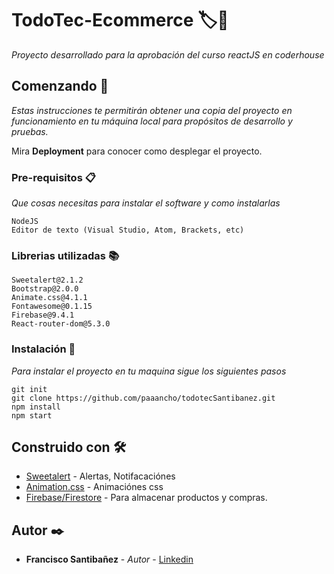 # TodoTec-Ecommerce 🏷🛒

_Proyecto desarrollado para la aprobación del curso reactJS en coderhouse_

## Comenzando 🚀

_Estas instrucciones te permitirán obtener una copia del proyecto en funcionamiento en tu máquina local para propósitos de desarrollo y pruebas._

Mira **Deployment** para conocer como desplegar el proyecto.


### Pre-requisitos 📋

_Que cosas necesitas para instalar el software y como instalarlas_

```
NodeJS
Editor de texto (Visual Studio, Atom, Brackets, etc)
```
### Librerias utilizadas 📚
```
Sweetalert@2.1.2
Bootstrap@2.0.0
Animate.css@4.1.1
Fontawesome@0.1.15
Firebase@9.4.1
React-router-dom@5.3.0
```

### Instalación 🔧

_Para instalar el proyecto en tu maquina sigue los siguientes pasos_

```
git init 
git clone https://github.com/paaancho/todotecSantibanez.git
npm install
npm start
```


## Construido con 🛠️


* [Sweetalert](https://sweetalert.js.org/guides/) - Alertas, Notifacaciónes
* [Animation.css](https://animate.style) - Animaciónes css
* [Firebase/Firestore](https://firebase.google.com/docs/firestore) - Para almacenar productos y compras.

## Autor ✒️


* **Francisco Santibañez** - *Autor* - [Linkedin](https://www.linkedin.com/in/francisco-santibanezb/)